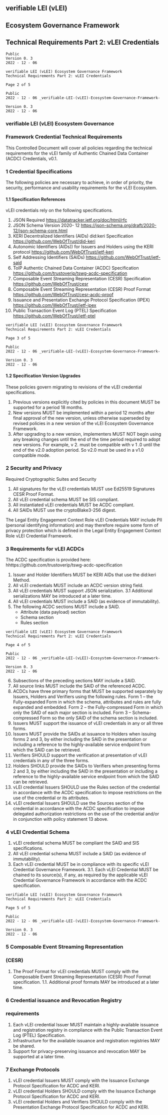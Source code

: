 ## verifiable LEI (vLEI)

## Ecosystem Governance Framework

## Technical Requirements Part 2: vLEI Credentials

```
Public
Version 0. 3
2022 - 12 - 06
```

```
verifiable LEI (vLEI) Ecosystem Governance Framework
Technical Requirements Part 2: vLEI Credentials
```

```
Page 2 of 5
```

```
Public
2022 - 12 - 06 _verifiable-LEI-(vLEI)-Ecosystem-Governance-Framework-
```

```
Version 0. 3
2022 - 12 - 06
```

### verifiable LEI (vLEI) Ecosystem Governance

### Framework Credential Technical Requirements

This Controlled Document will cover all policies regarding the technical requirements for the vLEI
family of Authentic Chained Data Container (ACDC) Credentials, v0.1.

### 1 Credential Specifications

The following policies are necessary to achieve, in order of priority, the security, performance and
usability requirements for the vLEI Ecosystem.

#### 1.1 Specification References

vLEI credentials rely on the following specifications.

1. JSON Required
   https://datatracker.ietf.org/doc/html/rfc
2. JSON Schema Version 2020- 12
   https://json-schema.org/draft/2020-12/json-schema-core.html
3. KERI Decentralized Identifiers (AIDs) did:keri Specification
   https://github.com/WebOfTrust/did-keri
4. Autonomic Identifiers (AIDs)) for Issuers and Holders using the KERI protocol
   https://github.com/WebOfTrust/ietf-keri
5. Self Addressing Identifiers (SAIDs)
   https://github.com/WebOfTrust/ietf-said
6. ToIP Authentic Chained Data Container (ACDC) Specification
   https://github.com/trustoverip/tswg-acdc-specification
7. Composable Event Streaming Representation (CESR) Specification
   https://github.com/WebOfTrust/cesr
8. Composable Event Streaming Representation (CESR) Proof Format
   https://github.com/WebOfTrust/cesr-acdc-proof
9. Issuance and Presentation Exchange Protocol Specification (IPEX)
   https://github.com/WebOfTrust/ietf-ipex
10. Public Transaction Event Log (PTEL) Specification
    https://github.com/WebOfTrust/ietf-ptel

```
verifiable LEI (vLEI) Ecosystem Governance Framework
Technical Requirements Part 2: vLEI Credentials
```

```
Page 3 of 5
```

```
Public
2022 - 12 - 06 _verifiable-LEI-(vLEI)-Ecosystem-Governance-Framework-
```

```
Version 0. 3
2022 - 12 - 06
```

#### 1.2 Specification Version Upgrades

These policies govern migrating to revisions of the vLEI credential specifications.

1. Previous versions explicitly cited by policies in this document MUST be supported for a
   period 18 months.
2. New versions MUST be implemented within a period 12 months after final approval of the
   new version, unless otherwise superseded by revised policies in a new version of the vLEI
   Ecosystem Governance Framework.
3. After upgrading to a new version, implementers MUST NOT begin using any breaking
   changes until the end of the time period required to adopt new versions. For example, v 2.
   must be compatible with v 1 .0 until the end of the v2.0 adoption period. So v2.0 must be
   used in a v1.0 compatible mode.

### 2 Security and Privacy

Required Cryptographic Suites and Security

1. All signatures for the vLEI credentials MUST use Ed25519 Signatures CESR Proof Format.
2. All vLEI credential schema MUST be SIS compliant.
3. All instantiated vLEI credentials MUST be ACDC compliant.
4. All SAIDs MUST use the cryptoBlake3-256 digest.

The Legal Entity Engagement Context Role vLEI Credentials MAY include PII (personal identifying
information) and may therefore require some form of privacy protection which is defined in the Legal
Entity Engagement Context Role vLEI Credential Framework.

### 3 Requirements for vLEI ACDCs

The ACDC specification is provided here: hhttps://github.com/trustoverip/tswg-acdc-specification

1. Issuer and Holder Identifiers MUST be KERI AIDs that use the did:keri Method.
2. All vLEI credentials MUST include an ACDC version string field.
3. All vLEI credentials MUST support JSON serialization.
   3.1 Additional serializations MAY be introduced at a later time.
4. All vLEI credentials MUST include a SAID (as evidence of immutability).
5. The following ACDC sections MUST include a SAID.
   - Attribute (data payload) section
   - Schema section
   - Rules section

```
verifiable LEI (vLEI) Ecosystem Governance Framework
Technical Requirements Part 2: vLEI Credentials
```

```
Page 4 of 5
```

```
Public
2022 - 12 - 06 _verifiable-LEI-(vLEI)-Ecosystem-Governance-Framework-
```

```
Version 0. 3
2022 - 12 - 06
```

6. Subsections of the preceding sections MAY include a SAID.
7. All source links MUST include the SAID of the referenced ACDC.
8. ACDCs have three primary forms that MUST be supported separately by Issuers, Holders and
   Verifiers using the following rules.
   Form 1 – the Fully-expanded Form in which the schema, attributes and rules are fully
   expanded and embedded.
   Form 2 – the Fully-compressed Form in which only the SAID of each major section is
   included.
   Form 3 – Schema-compressed Form so the only SAID of the schema section is
   included.
9. Issuers MUST support the issuance of vLEI credentials in any or all three forms.
10. Issuers MUST provide the SAIDs at issuance to Holders when issuing forms 2 and 3, by either
    including the SAID in the presentation or including a reference to the highly-available service
    endpoint from which the SAID can be retrieved.
11. Verifiers SHOULD support the verification at presentation of vLEI credentials in any of the
    three forms.
12. Holders SHOULD provide the SAIDs to Verifiers when presenting forms 2 and 3, by either
    including the SAID in the presentation or including a reference to the highly-available service
    endpoint from which the SAID can be retrieved.
13. vLEI credential Issuers SHOULD use the Rules section of the credential in accordance with the
    ACDC specification to impose restrictions on the use of the credential or its attributes.
14. vLEI credential Issuers SHOULD use the Sources section of the credential in accordance with
    the ACDC specification to impose delegated authorization restrictions on the use of the
    credential and/or in conjunction with policy statement 13 above.

### 4 vLEI Credential Schema

1. vLEI credential schema MUST be compliant the SAID and SIS specifications.
2. All vLEI credential schema MUST include a SAID (as evidence of immutability).
3. Each vLEI credential MUST be in compliance with its specific vLEI Credential Governance
   Framework.
   3.1. Each vLEI Credential MUST be chained to its source(s), if any, as required by the
   applicable vLEI Credential Governance Framework in accordance with the ACDC
   specification.

```
verifiable LEI (vLEI) Ecosystem Governance Framework
Technical Requirements Part 2: vLEI Credentials
```

```
Page 5 of 5
```

```
Public
2022 - 12 - 06 _verifiable-LEI-(vLEI)-Ecosystem-Governance-Framework-
```

```
Version 0. 3
2022 - 12 - 06
```

### 5 Composable Event Streaming Representation

### (CESR)

1. The Proof Format for vLEI credentials MUST comply with the Composable Event Streaming
   Representation (CESR) Proof Format specification.
   1.1. Additional proof formats MAY be introduced at a later time.

### 6 Credential issuance and Revocation Registry

### requirements

1. Each vLEI credential Issuer MUST maintain a highly-available issuance and registration
   registry in compliance with the Public Transaction Event Log (PTEL) Specification.
2. Infrastructure for the available issuance and registration registries MAY be shared.
3. Support for privacy-preserving issuance and revocation MAY be supported at a later time.

### 7 Exchange Protocols

1. vLEI credential Issuers MUST comply with the Issuance Exchange Protocol Specification for
   ACDC and KERI.
2. vLEI credential Holders SHOULD comply with the Issuance Exchange Protocol Specification
   for ACDC and KERI.
3. vLEI credential Holders and Verifiers SHOULD comply with the Presentation Exchange
   Protocol Specification for ACDC and KERI.
